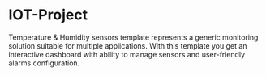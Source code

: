 # IOT-Project
Temperature &amp; Humidity sensors template represents a generic monitoring solution suitable for multiple applications. With this template you get an interactive dashboard with ability to manage sensors and user-friendly alarms configuration. 
